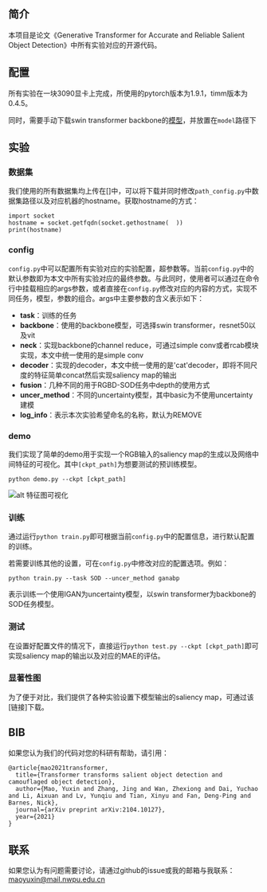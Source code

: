 ## 简介
本项目是论文《Generative Transformer for Accurate and Reliable Salient Object Detection》中所有实验对应的开源代码。

## 配置
所有实验在一块3090显卡上完成，所使用的pytorch版本为1.9.1，timm版本为0.4.5。

同时，需要手动下载swin transformer backbone的[模型](https://github.com/SwinTransformer/storage/releases/download/v1.0.0/swin_base_patch4_window12_384.pth)，并放置在```model```路径下
## 实验
### 数据集
我们使用的所有数据集均上传在[]中，可以将下载并同时修改```path_config.py```中数据集路径以及对应机器的hostname。获取hostname的方式：
```
import socket
hostname = socket.getfqdn(socket.gethostname(  ))
print(hostname)
```
### config
```config.py```中可以配置所有实验对应的实验配置，超参数等。当前```config.py```中的默认参数即为本文中所有实验对应的最终参数。与此同时，使用者可以通过在命令行中挂载相应的args参数，或者直接在```config.py```修改对应的内容的方式，实现不同任务，模型，参数的组合。args中主要参数的含义表示如下：
* **task**：训练的任务
* **backbone**：使用的backbone模型，可选择swin transformer，resnet50以及vit
* **neck**：实现backbone的channel reduce，可通过simple conv或者rcab模块实现，本文中统一使用的是simple conv
* **decoder**：实现的decoder，本文中统一使用的是'cat'decoder，即将不同尺度的特征简单concat然后实现saliency map的输出
* **fusion**：几种不同的用于RGBD-SOD任务中depth的使用方式
* **uncer_method**：不同的uncertainty模型，其中basic为不使用uncertainty建模
* **log_info**：表示本次实验希望命名的名称，默认为REMOVE

### demo
我们实现了简单的demo用于实现一个RGB输入的saliency map的生成以及网络中间特征的可视化。其中```[ckpt_path]```为想要测试的预训练模型。
```
python demo.py --ckpt [ckpt_path]
```
![alt 特征图可视化](assert/assert.png)
### 训练
通过运行```python train.py```即可根据当前```config.py```中的配置信息，进行默认配置的训练。

若需要训练其他的设置，可在```config.py```中修改对应的配置选项。例如：

```python train.py --task SOD --uncer_method ganabp```

表示训练一个使用IGAN为uncertainty模型，以swin transformer为backbone的SOD任务模型。

### 测试
在设置好配置文件的情况下，直接运行```python test.py --ckpt [ckpt_path]```即可实现saliency map的输出以及对应的MAE的评估。
### 显著性图
为了便于对比，我们提供了各种实验设置下模型输出的saliency map，可通过该[链接]下载。
## BIB
如果您认为我们的代码对您的科研有帮助，请引用：
```
@article{mao2021transformer,
  title={Transformer transforms salient object detection and camouflaged object detection},
  author={Mao, Yuxin and Zhang, Jing and Wan, Zhexiong and Dai, Yuchao and Li, Aixuan and Lv, Yunqiu and Tian, Xinyu and Fan, Deng-Ping and Barnes, Nick},
  journal={arXiv preprint arXiv:2104.10127},
  year={2021}
}
```
## 联系
如果您认为有问题需要讨论，请通过github的issue或我的邮箱与我联系：maoyuxin@mail.nwpu.edu.cn

